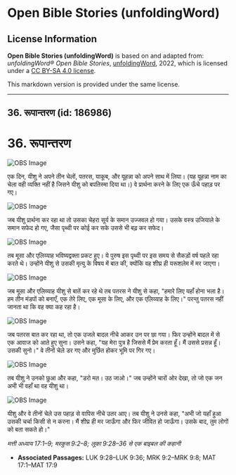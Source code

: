 # Open Bible Stories (unfoldingWord)

## License Information

**Open Bible Stories (unfoldingWord)** is based on and adapted from: _unfoldingWord® Open Bible Stories_, [unfoldingWord](https://unfoldingword.org/utw), 2022, which is licensed under a [CC BY-SA 4.0 license](https://creativecommons.org/licenses/by-sa/4.0/legalcode.en).

This markdown version is provided under the same license.



--------------------------------

## 36. रूपान्तरण (id: 186986)

36\. रूपान्तरण
==============

![OBS Image](https://cdn.aquifer.bible/aquifer-content/resources/UWOBS/jpg/360px/obs-en-36-01.jpg)

एक दिन, यीशु ने अपने तीन चेलों, पतरस, याकूब, और यूहन्ना को अपने साथ में लिया। (यह यूहन्ना नाम का चेला वही व्यक्ति नहीं है जिसने यीशु को बपतिस्मा दिया था।) वे प्रार्थना करने के लिए एक ऊँचे पहाड़ पर गए।

![OBS Image](https://cdn.aquifer.bible/aquifer-content/resources/UWOBS/jpg/360px/obs-en-36-02.jpg)

जब यीशु प्रार्थना कर रहा था तो उसका चेहरा सूर्य के समान उज्जवल हो गया। उसके वस्त्र उजियाले के समान सफेद हो गए, जैसा पृथ्वी पर कोई कर सके उससे भी बढ़ कर सफेद।

![OBS Image](https://cdn.aquifer.bible/aquifer-content/resources/UWOBS/jpg/360px/obs-en-36-03.jpg)

तब मूसा और एलिय्याह भविष्यद्वक्ता प्रकट हुए। ये पुरुष इस पृथ्वी पर इस समय से सैकड़ों वर्ष पहले रहा करते थे। उन्होंने यीशु से उसकी मृत्यु के विषय में बात की, क्योंकि वह शीघ्र ही यरूशलेम में मर जाएगा।

![OBS Image](https://cdn.aquifer.bible/aquifer-content/resources/UWOBS/jpg/360px/obs-en-36-04.jpg)

जब मूसा और एलिय्याह यीशु से बातें कर रहे थे तब पतरस ने यीशु से कहा, "हमारे लिए यहाँ होना भला है। हम तीन मंडपों को बनाएँ, एक तेरे लिए, एक मूसा के लिए, और एक एलिय्याह के लिए।" परन्तु पतरस नहीं जानता था कि वह क्या कह रहा है।

![OBS Image](https://cdn.aquifer.bible/aquifer-content/resources/UWOBS/jpg/360px/obs-en-36-05.jpg)

जब पतरस बात कर रहा था, तो एक उजले बादल नीचे आकर उन पर छा गया। फिर उन्होंने बादल में से एक आवाज को आते हुए सुना। उसने कहा, "यह मेरा पुत्र है जिससे मैं प्रेम करता हूँ। मैं उससे प्रसन्न हूँ। उसकी सुनो।" वे तीनों चेले डर गए और मुर्छित होकर भूमि पर गिर गए।

![OBS Image](https://cdn.aquifer.bible/aquifer-content/resources/UWOBS/jpg/360px/obs-en-36-06.jpg)

तब यीशु ने उनको छुआ और कहा, "डरो मत। उठ जाओ।" जब उन्होंने चारों ओर देखा, तो जो एक जन अभी भी वहाँ था वह यीशु था।

![OBS Image](https://cdn.aquifer.bible/aquifer-content/resources/UWOBS/jpg/360px/obs-en-36-07.jpg)

यीशु और वे तीनों चेले उस पहाड़ से वापिस नीचे उतर आए। तब यीशु ने उनसे कहा, "अभी जो यहाँ हुआ उसकी चर्चा किसी से न करना। मैं शीघ्र ही मर जाऊँगा और फिर जीवित हो जाऊँगा। उसके बाद, तुम लोगों को बता सकते हो।"

*मत्ती अध्याय 17:1–9; मरकुस 9:2–8; लूका 9:28–36 से एक बाइबल की कहानी*

* **Associated Passages:** LUK 9:28–LUK 9:36; MRK 9:2–MRK 9:8; MAT 17:1–MAT 17:9

